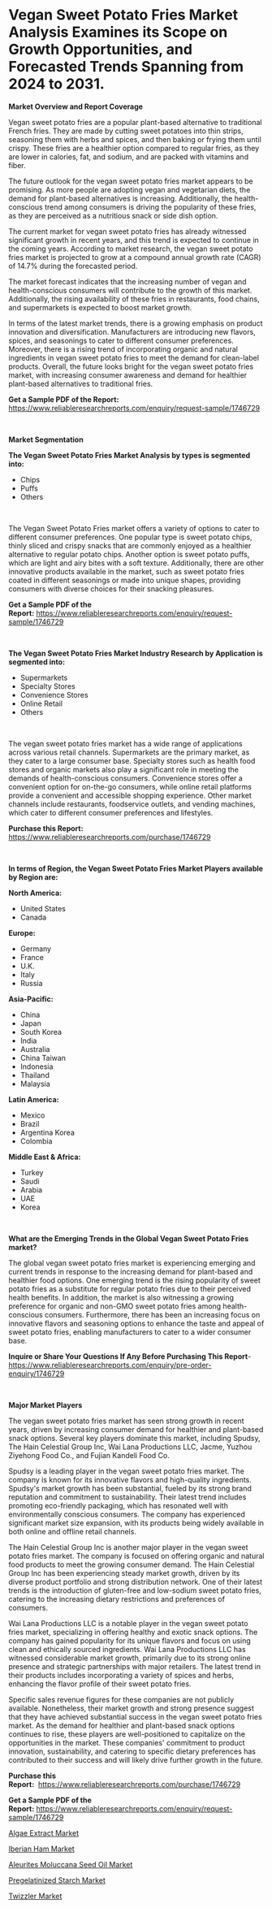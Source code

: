 <p><h1>Vegan Sweet Potato Fries Market Analysis Examines its Scope on Growth Opportunities, and Forecasted Trends Spanning from 2024 to 2031.</h1></p><p><strong>Market Overview and Report Coverage</strong></p>
<p><p>Vegan sweet potato fries are a popular plant-based alternative to traditional French fries. They are made by cutting sweet potatoes into thin strips, seasoning them with herbs and spices, and then baking or frying them until crispy. These fries are a healthier option compared to regular fries, as they are lower in calories, fat, and sodium, and are packed with vitamins and fiber.</p><p>The future outlook for the vegan sweet potato fries market appears to be promising. As more people are adopting vegan and vegetarian diets, the demand for plant-based alternatives is increasing. Additionally, the health-conscious trend among consumers is driving the popularity of these fries, as they are perceived as a nutritious snack or side dish option. </p><p>The current market for vegan sweet potato fries has already witnessed significant growth in recent years, and this trend is expected to continue in the coming years. According to market research, the vegan sweet potato fries market is projected to grow at a compound annual growth rate (CAGR) of 14.7% during the forecasted period. </p><p>The market forecast indicates that the increasing number of vegan and health-conscious consumers will contribute to the growth of this market. Additionally, the rising availability of these fries in restaurants, food chains, and supermarkets is expected to boost market growth. </p><p>In terms of the latest market trends, there is a growing emphasis on product innovation and diversification. Manufacturers are introducing new flavors, spices, and seasonings to cater to different consumer preferences. Moreover, there is a rising trend of incorporating organic and natural ingredients in vegan sweet potato fries to meet the demand for clean-label products. Overall, the future looks bright for the vegan sweet potato fries market, with increasing consumer awareness and demand for healthier plant-based alternatives to traditional fries.</p></p>
<p><strong>Get a Sample PDF of the Report:</strong> <a href="https://www.reliableresearchreports.com/enquiry/request-sample/1746729">https://www.reliableresearchreports.com/enquiry/request-sample/1746729</a></p>
<p>&nbsp;</p>
<p><strong>Market Segmentation</strong></p>
<p><strong>The Vegan Sweet Potato Fries Market Analysis by types is segmented into:</strong></p>
<p><ul><li>Chips</li><li>Puffs</li><li>Others</li></ul></p>
<p>&nbsp;</p>
<p><p>The Vegan Sweet Potato Fries market offers a variety of options to cater to different consumer preferences. One popular type is sweet potato chips, thinly sliced and crispy snacks that are commonly enjoyed as a healthier alternative to regular potato chips. Another option is sweet potato puffs, which are light and airy bites with a soft texture. Additionally, there are other innovative products available in the market, such as sweet potato fries coated in different seasonings or made into unique shapes, providing consumers with diverse choices for their snacking pleasures.</p></p>
<p><strong>Get a Sample PDF of the Report:</strong>&nbsp;<a href="https://www.reliableresearchreports.com/enquiry/request-sample/1746729">https://www.reliableresearchreports.com/enquiry/request-sample/1746729</a></p>
<p>&nbsp;</p>
<p><strong>The Vegan Sweet Potato Fries Market Industry Research by Application is segmented into:</strong></p>
<p><ul><li>Supermarkets</li><li>Specialty Stores</li><li>Convenience Stores</li><li>Online Retail</li><li>Others</li></ul></p>
<p>&nbsp;</p>
<p><p>The vegan sweet potato fries market has a wide range of applications across various retail channels. Supermarkets are the primary market, as they cater to a large consumer base. Specialty stores such as health food stores and organic markets also play a significant role in meeting the demands of health-conscious consumers. Convenience stores offer a convenient option for on-the-go consumers, while online retail platforms provide a convenient and accessible shopping experience. Other market channels include restaurants, foodservice outlets, and vending machines, which cater to different consumer preferences and lifestyles.</p></p>
<p><strong>Purchase this Report:</strong>&nbsp; <a href="https://www.reliableresearchreports.com/purchase/1746729">https://www.reliableresearchreports.com/purchase/1746729</a></p>
<p>&nbsp;</p>
<p><strong>In terms of Region, the Vegan Sweet Potato Fries Market Players available by Region are:</strong></p>
<p>
    <p> <strong> North America: </strong>
        <ul>
            <li>United States</li>
            <li>Canada</li>
        </ul>
        </p> 
    <p> <strong> Europe: </strong>
        <ul>
            <li>Germany</li>
            <li>France</li>
            <li>U.K.</li>
            <li>Italy</li>
            <li>Russia</li>
        </ul>
        </p> 
    <p> <strong> Asia-Pacific: </strong>
        <ul>
            <li>China</li>
            <li>Japan</li>
            <li>South Korea</li>
            <li>India</li>
            <li>Australia</li>
            <li>China Taiwan</li>
            <li>Indonesia</li>
            <li>Thailand</li>
            <li>Malaysia</li>
        </ul>
        </p> 
    <p> <strong> Latin America: </strong>
        <ul>
            <li>Mexico</li>
            <li>Brazil</li>
            <li>Argentina Korea</li>
            <li>Colombia</li>
        </ul>
        </p> 
    <p> <strong> Middle East & Africa: </strong>
        <ul>
            <li>Turkey</li>
            <li>Saudi</li>
            <li>Arabia</li>
            <li>UAE</li>
            <li>Korea</li>
        </ul>
    </p>
    </p>
<p>&nbsp;</p>
<p><strong>What are the Emerging Trends in the Global Vegan Sweet Potato Fries market?</strong></p>
<p><p>The global vegan sweet potato fries market is experiencing emerging and current trends in response to the increasing demand for plant-based and healthier food options. One emerging trend is the rising popularity of sweet potato fries as a substitute for regular potato fries due to their perceived health benefits. In addition, the market is also witnessing a growing preference for organic and non-GMO sweet potato fries among health-conscious consumers. Furthermore, there has been an increasing focus on innovative flavors and seasoning options to enhance the taste and appeal of sweet potato fries, enabling manufacturers to cater to a wider consumer base.</p></p>
<p><strong>Inquire or Share Your Questions If Any Before Purchasing This Report</strong>- <a href="https://www.reliableresearchreports.com/enquiry/pre-order-enquiry/1746729">https://www.reliableresearchreports.com/enquiry/pre-order-enquiry/1746729</a></p>
<p>&nbsp;</p>
<p><strong>Major Market Players</strong></p>
<p><p>The vegan sweet potato fries market has seen strong growth in recent years, driven by increasing consumer demand for healthier and plant-based snack options. Several key players dominate this market, including Spudsy, The Hain Celestial Group Inc, Wai Lana Productions LLC, Jacme, Yuzhou Ziyehong Food Co., and Fujian Kandeli Food Co. </p><p>Spudsy is a leading player in the vegan sweet potato fries market. The company is known for its innovative flavors and high-quality ingredients. Spudsy's market growth has been substantial, fueled by its strong brand reputation and commitment to sustainability. Their latest trend includes promoting eco-friendly packaging, which has resonated well with environmentally conscious consumers. The company has experienced significant market size expansion, with its products being widely available in both online and offline retail channels. </p><p>The Hain Celestial Group Inc is another major player in the vegan sweet potato fries market. The company is focused on offering organic and natural food products to meet the growing consumer demand. The Hain Celestial Group Inc has been experiencing steady market growth, driven by its diverse product portfolio and strong distribution network. One of their latest trends is the introduction of gluten-free and low-sodium sweet potato fries, catering to the increasing dietary restrictions and preferences of consumers. </p><p>Wai Lana Productions LLC is a notable player in the vegan sweet potato fries market, specializing in offering healthy and exotic snack options. The company has gained popularity for its unique flavors and focus on using clean and ethically sourced ingredients. Wai Lana Productions LLC has witnessed considerable market growth, primarily due to its strong online presence and strategic partnerships with major retailers. The latest trend in their products includes incorporating a variety of spices and herbs, enhancing the flavor profile of their sweet potato fries. </p><p>Specific sales revenue figures for these companies are not publicly available. Nonetheless, their market growth and strong presence suggest that they have achieved substantial success in the vegan sweet potato fries market. As the demand for healthier and plant-based snack options continues to rise, these players are well-positioned to capitalize on the opportunities in the market. These companies' commitment to product innovation, sustainability, and catering to specific dietary preferences has contributed to their success and will likely drive further growth in the future.</p></p>
<p><strong>Purchase this Report:</strong>&nbsp;&nbsp;<a href="https://www.reliableresearchreports.com/purchase/1746729">https://www.reliableresearchreports.com/purchase/1746729</a></p>
<p></p>
<p><strong>Get a Sample PDF of the Report:</strong>&nbsp;<a href="https://www.reliableresearchreports.com/enquiry/request-sample/1746729">https://www.reliableresearchreports.com/enquiry/request-sample/1746729</a></p>
<p><p><a href="https://github.com/wwwkeltoum/Market-Research-Report-List-1/blob/main/algae-extract-market.md">Algae Extract Market</a></p><p><a href="https://github.com/zeberleansnyderallisonwjfli/Market-Research-Report-List-1/blob/main/iberian-ham-market.md">Iberian Ham Market</a></p><p><a href="https://github.com/changoleonlaverguenzanoexiste/Market-Research-Report-List-1/blob/main/aleurites-moluccana-seed-oil-market.md">Aleurites Moluccana Seed Oil Market</a></p><p><a href="https://github.com/nicoletavirag/Market-Research-Report-List-1/blob/main/pregelatinized-starch-market.md">Pregelatinized Starch Market</a></p><p><a href="https://github.com/arionmp/Market-Research-Report-List-1/blob/main/twizzler-market.md">Twizzler Market</a></p></p>
